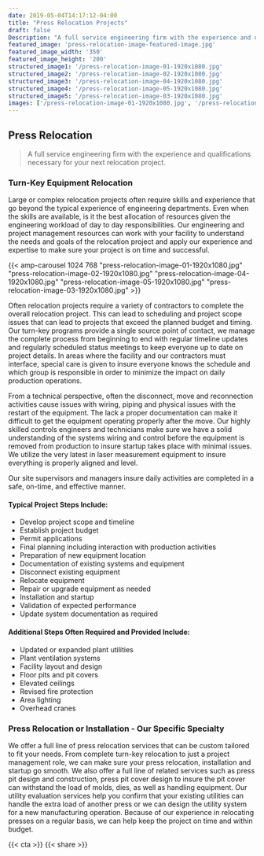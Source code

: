 ```yaml
---
date: 2019-05-04T14:17:12-04:00
title: "Press Relocation Projects"
draft: false
Description: "A full service engineering firm with the experience and qualifications necessary for your next relocation project..."
featured_image: 'press-relocation-image-featured-image.jpg'
featured_image_width: '350'
featured_image_height: '200'
structured_image1: '/press-relocation-image-01-1920x1080.jpg'
structured_image2: '/press-relocation-image-02-1920x1080.jpg'
structured_image3: '/press-relocation-image-04-1920x1080.jpg'
structured_image4: '/press-relocation-image-05-1920x1080.jpg'
structured_image5: '/press-relocation-image-03-1920x1080.jpg'
images: ['/press-relocation-image-01-1920x1080.jpg', '/press-relocation-image-02-1920x1080.jpg', '/press-relocation-image-04-1920x1080.jpg', '/press-relocation-image-05-1920x1080.jpg', '/press-relocation-image-03-1920x1080.jpg']
---
```


## **Press Relocation**

> A full service engineering firm with the experience and qualifications necessary for your next relocation project.

### Turn-Key Equipment Relocation

Large or complex relocation projects often require skills and experience that go beyond the typical experience of engineering departments.  Even when the skills are available, is it the best allocation of resources given the engineering workload of day to day responsibilities.   Our engineering and project management resources can work with your facility to understand the needs and goals of the relocation project and apply our experience and expertise to make sure your project is on time and successful.


{{< amp-carousel 1024 768 "press-relocation-image-01-1920x1080.jpg" "press-relocation-image-02-1920x1080.jpg" "press-relocation-image-04-1920x1080.jpg" "press-relocation-image-05-1920x1080.jpg" "press-relocation-image-03-1920x1080.jpg" >}}

Often relocation projects require a variety of contractors to complete the overall relocation project.  This can lead to scheduling and project scope issues that can lead to projects that exceed the planned budget and timing.  Our turn-key programs provide a single source point of contact, we manage the complete process from beginning to end with regular timeline updates and regularly scheduled status meetings to keep everyone up to date on project details.  In areas where the facility and our contractors must interface, special care is given to insure everyone knows the schedule and which group is responsible in order to minimize the impact on daily production operations.

From a technical perspective, often the disconnect, move and reconnection activities cause issues with wiring, piping and physical issues with the restart of the equipment.  The lack a proper documentation can make it difficult to get the equipment operating properly after the move.  Our highly skilled controls engineers and technicians make sure we have a solid understanding of the systems wiring and control before the equipment is removed from production to insure startup takes place with minimal issues.  We utilize the very latest in laser measurement equipment to insure everything is properly aligned and level.

Our site supervisors and managers insure daily activities are completed in a safe, on-time, and effective manner.

#### Typical Project Steps Include:

- Develop project scope and timeline
- Establish project budget 
- Permit applications
- Final planning including interaction with production activities
- Preparation of new equipment location
- Documentation of existing systems and equipment
- Disconnect existing equipment
- Relocate equipment
- Repair or upgrade equipment as needed
- Installation and startup
- Validation of expected performance
- Update system documentation as required
 

#### Additional Steps Often Required and Provided Include:

- Updated or expanded plant utilities
- Plant ventilation systems
- Facility layout and design
- Floor pits and pit covers
- Elevated ceilings 
- Revised fire protection
- Area lighting 
- Overhead cranes

### Press Relocation or Installation - Our Specific Specialty

We offer a full line of press relocation services that can be custom tailored to fit your needs. From complete turn-key relocation to just a project management role, we can make sure your press relocation, installation and startup go smooth. We also offer a full line of related services such as press pit design and construction, press pit cover design to insure the pit cover can withstand the load of molds, dies, as well as handling equipment. Our utility evaluation services help you confirm that your existing utilities can handle the extra load of another press or we can design the utility system for a new manufacturing operation. Because of our experience in relocating presses on a regular basis, we can help keep the project on time and within budget.

{{< cta >}}
{{< share >}}